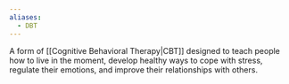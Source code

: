 ```yaml
---
aliases:
  - DBT
---
```

A form of [[Cognitive Behavioral Therapy|CBT]] designed to teach people how to live in the moment, develop healthy ways to cope with stress, regulate their emotions, and improve their relationships with others.